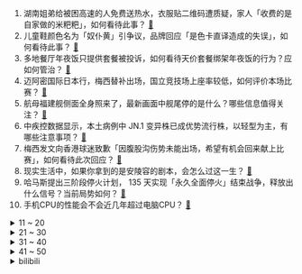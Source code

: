 1. 湖南姐弟给被困高速的人免费送热水，衣服贴二维码遭质疑，家人「收费的是自家做的米粑粑」，如何看待此事？ [:link:](https://www.zhihu.com/question/643402415)
2. 儿童鞋颜色名为「奴仆黄」引争议，品牌回应「是色卡直译造成的失误」，如何看待此事？ [:link:](https://www.zhihu.com/question/642843334)
3. 多地餐厅年夜饭只提供套餐被投诉，如何看待天价套餐绑架年夜饭的行为？应如何管治？ [:link:](https://www.zhihu.com/question/643367139)
4. 迈阿密国际日本行，梅西替补出场，国立竞技场上座率较低，如何评价本场比赛？ [:link:](https://www.zhihu.com/question/643451875)
5. 航母福建舰侧面全身照来了，最新画面中舰尾停的是什么？哪些信息值得关注？ [:link:](https://www.zhihu.com/question/642884808)
6. 中疾控数据显示，本土病例中 JN.1 变异株已成优势流行株，以轻型为主，有哪些注意事项？ [:link:](https://www.zhihu.com/question/642880940)
7. 梅西发文向香港球迷致歉「因腹股沟伤势未能出场，希望有机会回来献上比赛」，如何看待此次回应？ [:link:](https://www.zhihu.com/question/643428704)
8. 现实生活中，如果你拿到的是安陵容的剧本，会怎么过这一生？ [:link:](https://www.zhihu.com/question/642668952)
9. 哈马斯提出三阶段停火计划， 135 天实现「永久全面停火」结束战争，释放出什么信号？当前局势如何？ [:link:](https://www.zhihu.com/question/643415375)
10. 手机CPU的性能会不会近几年超过电脑CPU？ [:link:](https://www.zhihu.com/question/642771577)
<details>
<summary>11 ~ 20</summary>

11. 如何看待高学历人群涌入保险行业，出现「清北学霸组团卖保险」的现象？ [:link:](https://www.zhihu.com/question/643239677)
12. 霍启刚再度发声，称梅西和球队在日本的表现是「在香港球迷伤口上撒盐」，希望给公众一个交代，如何评价此事？ [:link:](https://www.zhihu.com/question/643471388)
13. 中国证监会主要领导调整，免去易会满证监会主席职务，哪些信息值得关注？ [:link:](https://www.zhihu.com/question/643418332)
14. 龙年即将到来，如何用你的专业送出一个新春祝福？ [:link:](https://www.zhihu.com/question/641826071)
15. 网红「张美丽」涉嫌寻衅滋事罪被逮捕，如何从法律角度解读？网红界内乱象如何管治？ [:link:](https://www.zhihu.com/question/643397613)
16. 贵州开出双色球 6.8 亿巨奖创最高纪录，哪些信息值得关注？ [:link:](https://www.zhihu.com/question/643367628)
17. 飞猪平台订机票不同用户差价近千块，苹果手机价格最贵，平台回应仍未解除质疑，到底是杀熟还是价格出错？ [:link:](https://www.zhihu.com/question/643413659)
18. 迈阿密国际回应梅西缺阵，称「球员健康第一，渴望未来重返中国香港」，如何看待此回应？ [:link:](https://www.zhihu.com/question/643383399)
19. 过年和亲戚朋友一起打牌打麻将算赌博吗？法律上的边界在哪里？ [:link:](https://www.zhihu.com/question/641155960)
20. 享受春节假期的同时，如何从心理层面调适，最大化「延长假期」？ [:link:](https://www.zhihu.com/question/643021021)
</details>
<details>
<summary>21 ~ 30</summary>

21. 卡塔尔亚洲杯半决赛卡塔尔 3:2 淘汰伊朗，如何评价这场比赛？ [:link:](https://www.zhihu.com/question/643498534)
22. 程序员从幼稚到成熟的标志是什么？ [:link:](https://www.zhihu.com/question/642449547)
23. 如何评价（G）I-DLE主打曲《Super Lady》？ [:link:](https://www.zhihu.com/question/641855729)
24. 日本福岛第一核电站核污染水净化装置发生泄漏，具体情况如何？ [:link:](https://www.zhihu.com/question/643433696)
25. 周围的人太优秀了，感觉跟谁都是向上社交，导致不敢社交了，该如何自我救赎？ [:link:](https://www.zhihu.com/question/640186516)
26. 年轻人节前挤爆美甲店，研究称美甲有风险，紫外线灯照射可能会损坏 DNA，如何看待这种「美丽经济」？ [:link:](https://www.zhihu.com/question/643411785)
27. 为什么国内程序员不喜欢写单元测试？ [:link:](https://www.zhihu.com/question/642449457)
28. 2024 LPL 春季赛WBG VS TES，如何评价这场比赛？ [:link:](https://www.zhihu.com/question/643460051)
29. 专家称相比 2008 年，今年的冻雨天气是瞬时「速冻」，为何会出现这样的极端天气？如何做好后续防范？ [:link:](https://www.zhihu.com/question/643266306)
30. 独自一个人去国外旅行是什么体验？ [:link:](https://www.zhihu.com/question/641372261)
</details>
<details>
<summary>31 ~ 40</summary>

31. 你体验过服务最好的航空公司是哪家？ [:link:](https://www.zhihu.com/question/639556902)
32. 如何评价《崩坏：星穹铁道》2.0版本角色「流萤」？ [:link:](https://www.zhihu.com/question/643362025)
33. 报道称由于无法确定「北溪」管道爆炸嫌疑人，瑞典方面将宣布结束调查，哪些信息值得关注？ [:link:](https://www.zhihu.com/question/643367782)
34. 慢跑 5 公里用 40 分钟是不是很丢人？ [:link:](https://www.zhihu.com/question/642892696)
35. 智利前总统皮涅拉在直升机坠机事故中身亡，有哪些信息值得关注？ [:link:](https://www.zhihu.com/question/643352079)
36. 金融监管总局表示对房地产「白名单」项目的合理融资需求要「应满尽满」，释放什么信号？ [:link:](https://www.zhihu.com/question/643318536)
37. 手机的大内存和存储有什么用？ [:link:](https://www.zhihu.com/question/641829009)
38. 每天坚持冥想 10 分钟，身体会有变化吗？ [:link:](https://www.zhihu.com/question/640062631)
39. 雷军宣布「将不再主讲小米手机发布会，为了把更多精力放在汽车业务上」，如何看待此事？ [:link:](https://www.zhihu.com/question/643010029)
40. 大数据杀熟疑云，「三台手机同时买票差价三倍」，如何看待此事？是否真的是杀熟？ [:link:](https://www.zhihu.com/question/643366218)
</details>
<details>
<summary>41 ~ 50</summary>

41. 深圳放宽住房限购，会带来哪些影响？春节前四个一线城市均放松限购，释放了怎样的信号？ [:link:](https://www.zhihu.com/question/643473574)
42. 中国第五个南极考察站开站，有哪些信息值得关注？ [:link:](https://www.zhihu.com/question/643366619)
43. 2 月 7 日创业板指涨 2.37%录得 3 连阳，两市成交金额重回万亿，如何看待今日行情？ [:link:](https://www.zhihu.com/question/643364792)
44. 不想跟亲戚说自己的工资和奖金，该如何巧妙面对他们的「盘问」? [:link:](https://www.zhihu.com/question/642870389)
45. 电视剧《繁花》中，爷叔为什么会离开宝总？ [:link:](https://www.zhihu.com/question/638507951)
46. 国企为什么要招应届生？ [:link:](https://www.zhihu.com/question/462780907)
47. 如何看待陈铭在《答案奇遇夜》提到的「你要允许你有活在过去的自由，也要允许别人有奔向未来的自由」？ [:link:](https://www.zhihu.com/question/641217664)
48. 为什么越国在浙江，越王勾践剑却是在湖北出土的？ [:link:](https://www.zhihu.com/question/448284150)
49. 贾玲导演春节档新片《热辣滚烫》的看点有哪些？ [:link:](https://www.zhihu.com/question/642052694)
50. 公务员面试中抽到靠后的顺序时考官都累了，这样是不是很吃亏？ [:link:](https://www.zhihu.com/question/642497749)
</details><details>
<summary>bilibili</summary>

</details>